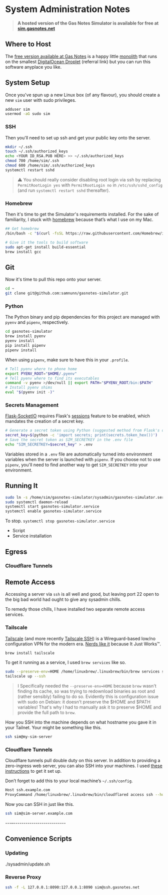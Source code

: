 # System Administration Notes

> **A hosted version of the Gas Notes Simulator is available for free at [sim.gasnotes.net][gasnotes-sim]**

## Where to Host
The [free version available at Gas Notes][gasnotes-sim] is a happy little [monolith](https://signalvnoise.com/svn3/the-majestic-monolith/) that runs on the smallest [DigitalOcean Droplet](https://m.do.co/c/5248daea7efd) (referral link) but you can run this software anyplace you like.

## System Setup
Once you've spun up a new Linux box (of any flavour), you should create a new `sim` user with sudo privileges.

```sh
adduser sim
usermod -aG sudo sim
```

### SSH
Then you'll need to set up ssh and get your public key onto the server.

```sh
mkdir ~/.ssh
touch ~/.ssh/authorized_keys
echo <YOUR ID_RSA.PUB HERE> >> ~/.ssh/authorized_keys
chmod 700 /home/sim/.ssh
chmod 600 /home/sim/.ssh/authorized_keys
systemctl restart sshd
```

> ⚠️ You should really consider disabling root login via ssh by replacing `PermitRootLogin yes` with `PermitRootLogin no` in `/etc/ssh/sshd_config` (and run `systemctl restart sshd` thereafter).

### Homebrew
Then it's time to get the Simulator's requirements installed. For the sake of familiarity, I stuck with [homebrew][Homebrew] because that’s what I use on my Mac.

```sh
## Get homebrew
/bin/bash -c "$(curl -fsSL https://raw.githubusercontent.com/Homebrew/install/HEAD/install.sh)"

# Give it the tools to build software
sudo apt-get install build-essential
brew install gcc
```

## Git

Now it's time to pull this repo onto your server.

```sh
cd ~
git clone git@github.com:samnunn/gasnotes-simulator.git
```

### Python
The Python binary and pip dependencies for this project are managed with `pyenv` and `pipenv`, respectively.

```sh
cd gasnotes-simulator
brew install pyenv
pyenv install
pip install pipenv
pipenv install
```

When using `pipenv`, make sure to have this in your `.profile`.

```bash
# Tell pyenv where to phone home
export PYENV_ROOT="$HOME/.pyenv"
# Tell pyenv where to find its executables
command -v pyenv >/dev/null || export PATH="$PYENV_ROOT/bin:$PATH"
# Install pyenv shims
eval "$(pyenv init -)"
```

### Secrets Management
[Flask-SocketIO][flask-socketio] requires Flask's [sessions][flask-session] feature to be enabled, which mandates the creation of a secret key.

```sh
# Generate a secret token using Python (suggested method from Flask's documentation)
secret_key=$(python -c 'import secrets; print(secrets.token_hex())')
# Save the secret token as SIM_SECRETKEY in the .env file
echo "SIM_SECRETKEY=$secret_key" > .env
```

Variables stored in a `.env` file are automatically turned into environment variables when the server is launched with `pipenv`. If you choose not to use `pipenv`, you'll need to find another way to get `SIM_SECRETKEY` into your environment.

## Running It
```sh
sudo ln -s /home/sim/gasnotes-simulator/sysadmin/gasnotes-simulator.service /etc/systemd/system/
sudo systemctl daemon-reload
systemctl start gasnotes-simulator.service
systemctl enable gasnotes-simulator.service
```

To stop.
`systemctl stop gasnotes-simulator.service`

- Script
- Service installation

## Egress
### Cloudflare Tunnels


## Remote Access
Accessing a server via `ssh` is all well and good, but leaving port 22 open to the big bad world had ought to give any sysadmin chills.

To remedy those chills, I have installed two separate remote access services.

### Tailscale
[Tailscale](https://tailscale.com/) (and more recently [Tailscale SSH](https://tailscale.com/tailscale-ssh)) is a Wireguard-based low/no configuration VPN for the modern era. [Nerds like it](https://www.caseyliss.com/2024/3/27/tailscale) because It Just Works™️.

```sh
brew install tailscale
````

To get it running as a service, I used `brew services` like so.

```sh
sudo --preserve-env=HOME /home/linuxbrew/.linuxbrew/bin/brew services start tailscale
tailscale up --ssh
```

> I Specifically needed the `--preserve-env=HOME` because `brew` wasn't finding its cache, so was trying to redownload binaries as root and (rather sensibly) failing to do so. Evidently this is configuration issue with sudo on Debian: it doesn't preserve the $HOME and $PATH variables! That's why I had to manually ask it to preserve $HOME and provide the full path to `brew`.

How you SSH into the machine depends on what hostname you gave it in your Tailnet. Your might be something like this.

```sh
ssh sim@my-sim-server
```

### Cloudflare Tunnels
Cloudflare tunnels pull double duty on this server. In addition to providing a zero-ingress web server, you can also SSH into your machines. I used [these instructions](https://developers.cloudflare.com/cloudflare-one/connections/connect-networks/use-cases/ssh/#connect-to-ssh-server-with-cloudflared-access) to get it set up.

Don’t forget to add this to your local machine’s `~/.ssh/config`.

```sh
Host ssh.example.com
ProxyCommand /home/linuxbrew/.linuxbrew/bin/cloudflared access ssh --hostname %h
```

Now you can SSH in just like this.

```sh
ssh sim@sim-server.example.com
```

---–--------------------------
  
## Convenience Scripts
### Updating
./sysadmin/update.sh

### Reverse Proxy
```sh
ssh -f -L 127.0.0.1:8090:127.0.0.1:8090 sim@ssh.gasnotes.net
```


[flask]: https://flask.palletsprojects.com
[flask-socketio]: https://flask-socketio.readthedocs.io/en/latest/
[flask-session]: https://flask.palletsprojects.com/en/3.0.x/quickstart/#sessions
[gasnotes]: https://gasnotes.net
[gasnotes-sim]: https://sim.gasnotes.net
[socketio]: https://socket.io
[homebrew]: https://brew.sh/